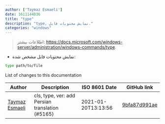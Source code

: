 ```yaml
---
author: ['Taymaz Esmaeli']
date: 1611144836
title: "type"
description: "type, نمایش محتویات فایل."
categories: "windows"
---
```

> اطلاعات بیشتر: <https://docs.microsoft.com/windows-server/administration/windows-commands/type>.

- نمایش محتویات فایل مشخص شده:

```bash
type path/to/file
```
List of changes to this documentation


Author | Description | ISO 8601 Date | GitHub link
------|-----|-----|-----
[Taymaz Esmaeli](mailto:56496286+opoet777@users.noreply.github.com) | cls, type, ver: add Persian translation (#5165) | 2021-01-20T13:13:56 | [9bfa87d991ae](https://github.com/tldr-pages/tldr/commit/9bfa87d991aed5d5902d97d3f8f3b283b265a13d)

